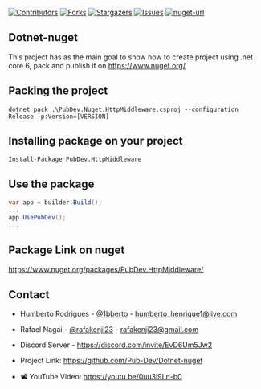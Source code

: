 [![Contributors][contributors-shield]][contributors-url]
[![Forks][forks-shield]][forks-url]
[![Stargazers][stars-shield]][stars-url]
[![Issues][issues-shield]][issues-url]
[![nuget-url][nuget-url]][nuget-url]

## Dotnet-nuget

This project has as the main goal to show how to create project using .net core 6, pack and publish it on https://www.nuget.org/

## Packing the project

```
dotnet pack .\PubDev.Nuget.HttpMiddleware.csproj --configuration Release -p:Version=[VERSION]
```

## Installing package on your project

```
Install-Package PubDev.HttpMiddleware
```

## Use the package

```csharp
var app = builder.Build();
...
app.UsePubDev();
...
```

## Package Link on nuget

https://www.nuget.org/packages/PubDev.HttpMiddleware/

<!-- CONTACT -->
## Contact

- Humberto Rodrigues - [@1bberto](https://instagram.com/1bberto) - humberto_henrique1@live.com
- Rafael Nagai - [@rafakenji23](https://instagram.com/rafakenji23) - rafakenji23@gmail.com

- Discord Server - https://discord.com/invite/EvD6Um5Jw2

- Project Link: https://github.com/Pub-Dev/Dotnet-nuget
- 📽 YouTube Video: https://youtu.be/0uu3l9Ln-b0

<!-- MARKDOWN LINKS & IMAGES -->
<!-- https://www.markdownguide.org/basic-syntax/#reference-style-links -->
[contributors-shield]: https://img.shields.io/github/contributors/Pub-Dev/Dotnet-nuget.svg?style=for-the-badge
[contributors-url]: https://github.com/Pub-Dev/Dotnet-nuget/graphs/contributors
[forks-shield]: https://img.shields.io/github/forks/Pub-Dev/Dotnet-nuget.svg?style=for-the-badge
[forks-url]: https://github.com/Pub-Dev/Dotnet-nuget/network/members
[stars-shield]: https://img.shields.io/github/stars/Pub-Dev/Dotnet-nuget.svg?style=for-the-badge
[stars-url]: https://github.com/Pub-Dev/Dotnet-nuget/stargazers
[issues-shield]: https://img.shields.io/github/issues/Pub-Dev/Dotnet-nuget.svg?style=for-the-badge
[issues-url]: https://github.com/Pub-Dev/Dotnet-nuget/issues
[nuget-url]: https://img.shields.io/nuget/v/PubDev.HttpMiddleware?style=for-the-badge
